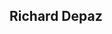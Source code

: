 ## Richard Depaz

<!-- You can use the [editor on GitHub](https://github.com/ItsRDz/itsrdz.github.io/edit/master/README.md) to maintain and preview the content for your website in Markdown files. -->

<!-- Whenever you commit to this repository, GitHub Pages will run [Jekyll](https://jekyllrb.com/) to rebuild the pages in your site, from the content in your Markdown files.

<!-- ### Markdown

<!-- Markdown is a lightweight and easy-to-use syntax for styling your writing. It includes conventions for

<!-- ```markdown
Syntax highlighted code block

<!-- # Header 1
## Header 2
### Header 3

<!-- - Bulleted
- List

<!-- 1. Numbered
2. List

<!-- **Bold** and _Italic_ and `Code` text

<!-- [Link](url) and ![Image](src)
```

<!-- For more details see [GitHub Flavored Markdown](https://guides.github.com/features/mastering-markdown/).

<!-- ### Jekyll Themes

<!-- Your Pages site will use the layout and styles from the Jekyll theme you have selected in your [repository settings](https://github.com/ItsRDz/itsrdz.github.io/settings). The name of this theme is saved in the Jekyll `_config.yml` configuration file.

<!-- ### Support or Contact

<!-- Having trouble with Pages? Check out our [documentation](https://help.github.com/categories/github-pages-basics/) or [contact support](https://github.com/contact) and we’ll help you sort it out. -->
